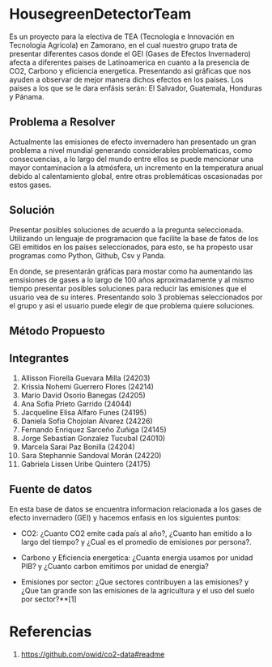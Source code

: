 # HousegreenDetectorTeam
Es un proyecto para la electiva de TEA (Tecnologia e Innovación en Tecnologia Agricola) en Zamorano, en el cual nuestro grupo trata de presentar diferentes casos donde el GEI (Gases de Efectos Invernadero) afecta a diferentes paises de Latinoamerica en cuanto a la presencia de CO2, Carbono y eficiencia energetica. Presentando asi gráficas que nos ayuden a observar de mejor manera dichos efectos en los paises. Los paises a los que se le dara enfásis serán: El Salvador, Guatemala, Honduras y Pánama.

## Problema a Resolver

Actualmente las emisiones de efecto invernadero han presentado un gran problema a nivel mundial generando considerables problematicas, como consecuencias, a lo largo del mundo entre ellos se puede mencionar una mayor contaminacion a la atmósfera, un incremento en la temperatura anual debido al calentamiento global, entre otras problemáticas oscasionadas por estos gases.

## Solución
Presentar posibles soluciones de acuerdo a la pregunta seleccionada. Utilizando un lenguaje de programacion que facilite la base de fatos de los GEI emitidos en los países seleccionados, para esto, se ha propesto usar programas como Python, Github, Csv y Panda.

En donde, se presentarán gráficas para mostar como ha aumentando las emsisiones de gases a lo largo de 100 años aproximadamente y al mismo tiempo presentar posibles soluciones para reducir las emisiones que el usuario vea de su interes. Presentando solo 3 problemas seleccionados por el grupo y asi el usuario puede elegir de que problema quiere soluciones.


## Método Propuesto

## Integrantes
1. Allisson Fiorella Guevara Milla (24203)
2. Krissia Nohemi Guerrero Flores (24214)
3. Mario David Osorio Banegas (24205)
4. Ana Sofia Prieto Garrido (24044)
5. Jacqueline Elisa Alfaro Funes (24195)
6. Daniela Sofia Chojolan Alvarez (24226)
7. Fernando Enriquez Sarceño Zuñiga (24145)
8. Jorge Sebastian Gonzalez Tucubal (24010)
9. Marcela Sarai Paz Bonilla (24204)
10. Sara Stephannie Sandoval Morán (24220)
11. Gabriela Lissen Uribe Quintero (24175)

## Fuente de datos

En esta base de datos se encuentra informacion relacionada a los gases de efecto invernadero (GEI) y hacemos enfasis en los siguientes puntos:
- CO2: ¿Cuanto CO2 emite cada país al año?, ¿Cuanto han emitido a lo largo del tiempo? y ¿Cual es el promedio de emisiones por persona?.

- Carbono y Eficiencia energetica: ¿Cuanta energia usamos por unidad PIB? y ¿Cuanto carbon emitimos por unidad de energia?

- Emisiones por sector: ¿Que sectores contribuyen a las emisiones? y ¿Que tan grande son las emisiones de la agricultura y el uso del suelo por sector?**[1]

# Referencias

1. https://github.com/owid/co2-data#readme 
